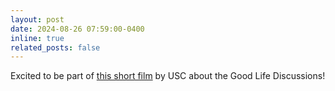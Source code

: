 ```yaml
---
layout: post
date: 2024-08-26 07:59:00-0400
inline: true
related_posts: false
---
```


Excited to be part of [this short film](https://vimeo.com/973150349?share=copy) by USC about the Good Life Discussions!  